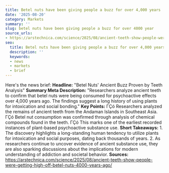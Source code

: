 ```yaml
---
title: Betel nuts have been giving people a buzz for over 4,000 years
date: '2025-08-20'
category: Markets
summary: ''
slug: betel nuts have been giving people a buzz for over 4000 year
source_urls:
- https://arstechnica.com/science/2025/08/ancient-teeth-show-people-were-getting-high-off-betel-nuts-4000-years-ago/
seo:
  title: Betel nuts have been giving people a buzz for over 4,000 years | Hash n Hedge
  description: ''
  keywords:
  - news
  - markets
  - brief
---
```


Here's the news brief:  **Headline:** "Betel Nuts' Ancient Buzz Proven by Teeth Analysis"  **Summary Meta Description:** "Researchers analyze ancient teeth to confirm that betel nuts were being consumed for psychoactive effects over 4,000 years ago. The findings suggest a long history of using plants for intoxication and social bonding."  **Key Points:**  ΓÇó Researchers analyzed the remains of ancient teeth from the Andaman Islands in Southeast Asia. ΓÇó Betel nut consumption was confirmed through analysis of chemical compounds found in the teeth. ΓÇó This marks one of the earliest recorded instances of plant-based psychoactive substance use.  **Short Takeaways:**  1. The discovery highlights a long-standing human tendency to utilize plants for intoxication and social purposes, dating back thousands of years. 2. As researchers continue to uncover evidence of ancient substance use, they are also sparking discussions about the implications for modern understanding of addiction and societal behavior.  **Sources:**  https://arstechnica.com/science/2025/08/ancient-teeth-show-people-were-getting-high-off-betel-nuts-4000-years-ago/ 
